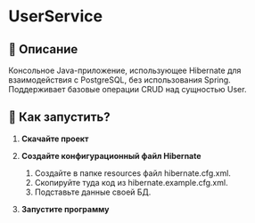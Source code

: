 # UserService

## 📜 Описание
Консольное Java-приложение, использующее Hibernate для взаимодействия с PostgreSQL, без использования Spring. 
Поддерживает базовые операции CRUD над сущностью User.

## 🚀 Как запустить?
1. **Скачайте проект**

2. **Создайте конфигурационный файл Hibernate**
   1. Создайте в папке resources файл hibernate.cfg.xml. 
   2. Скопируйте туда код из hibernate.example.cfg.xml. 
   3. Подставьте данные своей БД.

3. **Запустите программу**
   